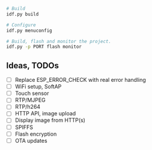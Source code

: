 ```bash
# Build
idf.py build

# Configure
idf.py menuconfig

# Build, flash and monitor the project.
idf.py -p PORT flash monitor
```

## Ideas, TODOs

- [ ] Replace ESP_ERROR_CHECK with real error handling
- [ ] WiFi setup, SoftAP
- [ ] Touch sensor
- [ ] RTP/MJPEG
- [ ] RTP/h264
- [ ] HTTP API, image upload
- [ ] Display image from HTTP(s)
- [ ] SPIFFS
- [ ] Flash encryption
- [ ] OTA updates
